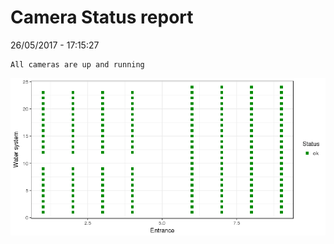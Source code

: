Camera Status report
================
26/05/2017 - 17:15:27

    All cameras are up and running

![](camreport_files/figure-markdown_github/unnamed-chunk-2-1.png)
